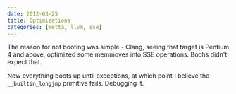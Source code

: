 ```yaml
---
date: 2012-03-25
title: Optimizations
categories: [metta, llvm, sse]
---
```

The reason for not booting was simple - Clang, seeing that target is Pentium 4 and above, optimized some memmoves into SSE operations. Bochs didn't expect that.

Now everything boots up until exceptions, at which point I believe the `__builtin_longjmp` primitive fails. Debugging it.
